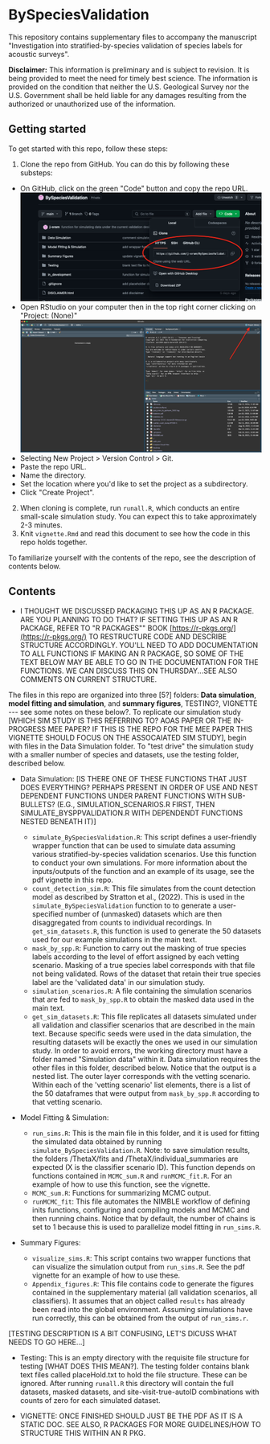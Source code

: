 # BySpeciesValidation

This repository contains supplementary files to accompany the manuscript "Investigation into stratified-by-species validation of species labels for acoustic surveys". 

**Disclaimer:**  This information is preliminary and is subject to revision. It is being provided to meet the need for timely best science.
The information is provided on the condition that neither the U.S. Geological Survey nor the U.S. Government shall be
held liable for any damages resulting from the authorized or unauthorized use of the information.

## Getting started 

To get started with this repo, follow these steps: 

1. Clone the repo from GitHub. You can do this by following these substeps:
  - On GitHub, click on the green "Code" button and copy the repo URL.
  ![repo URL](pngs/URL.png)
  - Open RStudio on your computer then in the top right corner clicking on "Project: (None)"
  !["Project: (None)""](pngs/project.png)
  - Selecting New Project > Version Control > Git. 
  - Paste the repo URL.
  - Name the directory.
  - Set the location where you'd like to set the project as a subdirectory. 
  - Click "Create Project".

2. When cloning is complete, run `runall.R`, which conducts an entire small-scale simulation study. You can expect this to take approximately 2-3 minutes.
3. Knit `vignette.Rmd` and read this document to see how the code in this repo holds together.

To familiarize yourself with the contents of the repo, see the description of contents below.


## Contents 

- I THOUGHT WE DISCUSSED PACKAGING THIS UP AS AN R PACKAGE. ARE YOU PLANNING TO DO THAT? IF SETTING THIS UP AS AN R PACKAGE, REFER TO "R PACKAGES"" BOOK [https://r-pkgs.org/](https://r-pkgs.org/) TO RESTRUCTURE CODE AND DESCRIBE STRUCTURE ACCORDINGLY. YOU'LL NEED TO ADD DOCUMENTATION TO ALL FUNCTIONS IF MAKING AN R PACKAGE, SO SOME OF THE TEXT BELOW MAY BE ABLE TO GO IN THE DOCUMENTATION FOR THE FUNCTIONS. WE CAN DISCUSS THIS ON THURSDAY...SEE ALSO COMMENTS ON CURRENT STRUCTURE.


The files in this repo are organized into three [5?] folders: __Data simulation__, __model fitting and simulation__, and __summary figures__, TESTING?, VIGNETTE --- see some notes on these below?. To replicate our simulation study [WHICH SIM STUDY IS THIS REFERRING TO? AOAS PAPER OR THE IN-PROGRESS MEE PAPER? IF THIS IS THE REPO FOR THE MEE PAPER THIS VIGNETTE SHOULD FOCUS ON THE ASSOCAIATED SIM STUDY], begin with files in the Data Simulation folder. To "test drive" the simulation study with a smaller number of species and datasets, use the testing folder, described below. 

- Data Simulation: [IS THERE ONE OF THESE FUNCTIONS THAT JUST DOES EVERYTHING? PERHAPS PRESENT IN ORDER OF USE AND NEST DEPENDENT FUNCTIONS UNDER PARENT FUNCTIONS WITH SUB-BULLETS?  (E.G., SIMULATION_SCENARIOS.R FIRST, THEN SIMULATE_BYSPPVALIDATION.R WITH DEPENDENDT FUNCTIONS NESTED BENEATH IT)]
  - `simulate_BySpeciesValidation.R`: This script defines a user-friendly wrapper function that can be used to simulate data assuming various stratified-by-species validation scenarios. Use this function to conduct your own simulations. For more information about the inputs/outputs of the function and an example of its usage, see the pdf vignette in this repo.
  - `count_detection_sim.R`: This file simulates from the count detection model as described by Stratton et al., (2022). This is used in the `simulate_BySpeciesValidation` function to to generate a user-specified number of (unmasked) datasets which are then disaggregated from counts to individual recordings. In `get_sim_datasets.R`, this function is used to generate the 50 datasets used for our example simulations in the main text. 
  - `mask_by_spp.R`: Function to carry out the masking of true species labels according to the level of effort assigned by each vetting scenario. Masking of a true species label corresponds with that file not being validated. Rows of the dataset that retain their true species label are the 'validated data' in our simulation study.
  - `simulation_scenarios.R`: A file containing the simulation scenarios that are fed to `mask_by_spp.R` to obtain the masked data used in the main text.
  - `get_sim_datasets.R`: This file replicates all datasets simulated under all validation and classifier scenarios that are described in the main text. Because specific seeds were used in the data simulation, the resulting datasets will be exactly the ones we used in our simulation study. In order to avoid errors, the working directory must have a folder named "Simulation data" within it. Data simulation requires the other files in this folder, described below. Notice that the output is a nested list. The outer layer corresponds with the vetting scenario. Within each of the 'vetting scenario' list elements, there is a list of the 50  dataframes that were output from `mask_by_spp.R` according to that vetting scenario. 
  
- Model Fitting & Simulation: 
  - `run_sims.R`: This is the main file in this folder, and it is used for fitting the simulated data obtained by running `simulate_BySpeciesValidation.R`.  Note: to save simulation results, the folders /ThetaX/fits and /ThetaX/individual_summaries are expected (X is the classifier scenario ID). This function depends on functions contained in `MCMC_sum.R` and `runMCMC_fit.R`. For an example of how to use this function, see the vignette.
  - `MCMC_sum.R`: Functions for summarizing MCMC output. 
  - `runMCMC_fit`: This file automates the NIMBLE workflow of defining inits functions, configuring and compiling models and MCMC and then running chains. Notice that by default, the number of chains is set to 1 because this is used to parallelize model fitting in `run_sims.R`. 
  
- Summary Figures:
  - `visualize_sims.R`: This script contains two wrapper functions that can visualize the simulation output from `run_sims.R`. See the pdf vignette for an example of how to use these.  
  - `Appendix_figures.R`: This file contains code to generate the figures contained in the supplementary material (all validation scenarios, all classifiers). It assumes that an object called `results` has already been read into the global environment. Assuming simulations have run correctly, this can be obtained from the output of `run_sims.r`. 
  
[TESTING DESCRIPTION IS A BIT CONFUSING, LET'S DICUSS WHAT NEEDS TO GO HERE...]

- Testing: This is an empty directory with the requisite file structure for testing [WHAT DOES THIS MEAN?]. The testing folder contains blank text files called placeHold.txt to hold the file structure. These can be ignored.  After running `runall.R` this directory will contain the full datasets, masked datasets, and site-visit-true-autoID combinations with counts of zero for each simulated dataset. 
  
- VIGNETTE: ONCE FINISHED SHOULD JUST BE THE PDF AS IT IS A STATIC DOC. SEE ALSO, R PACKAGES FOR MORE GUIDELINES/HOW TO STRUCTURE THIS WITHIN AN R PKG. 

